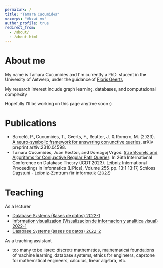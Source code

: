 ```yaml
---
permalink: /
title: "Tamara Cucumides"
excerpt: "About me"
author_profile: true
redirect_from: 
  - /about/
  - /about.html
---
```



About me
======
My name is Tamara Cucumides and I'm currently a PhD. student in the University of Antwerp, under the guidance of [Floris Geerts](https://fgeerts.github.io/)

My research interest include graph learning, databases, and computational complexity

Hopefully I'll be working on this page anytime soon :) 



Publications
======
* Barceló, P., Cucumides, T., Geerts, F., Reutter, J., & Romero, M. (2023). [A neuro-symbolic framework for answering conjunctive queries](https://arxiv.org/abs/2310.04598). arXiv preprint arXiv:2310.04598.
* Tamara Cucumides, Juan Reutter, and Domagoj Vrgoč. [Size Bounds and Algorithms for Conjunctive Regular Path Queries](https://drops.dagstuhl.de/entities/document/10.4230/LIPIcs.ICDT.2023.13). In 26th International Conference on Database Theory (ICDT 2023). Leibniz International Proceedings in Informatics (LIPIcs), Volume 255, pp. 13:1-13:17, Schloss Dagstuhl - Leibniz-Zentrum für Informatik (2023)

Teaching
======

As a lecturer
* [Database Systems (Bases de datos) 2022-1](https://github.com/IIC2413/Syllabus-2022-1)
* [Information visualization (Visualizacion de informacion y analitica visual) 2022-1](https://github.com/TamaraCucumides/InfoVisCourse)
* [Database Systems (Bases de datos) 2022-2](https://github.com/IIC2413/Syllabus-2022-1)

As a teaching assistant
* too many to be listed: discrete mathematics, mathematical foundations of machine learning, database systems, ethics for engineers, capstone for mathematical engineers, calculus, linear algebra, etc.


